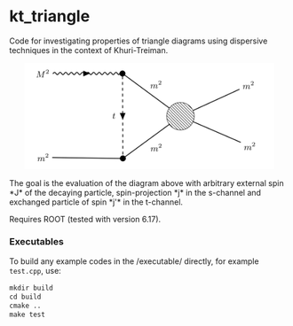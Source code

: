 # kt_triangle

Code for investigating properties of triangle diagrams using dispersive techniques in the context of Khuri-Treiman.

<p align="center">
  <img width="450" src="./doc/tri_diagram.png">
</p>
The goal is the evaluation of the diagram above with arbitrary external spin *J* of the decaying particle, spin-projection *j* in the s-channel and exchanged particle of spin *j'* in the t-channel.


Requires ROOT (tested with version 6.17).

### Executables
To build any example codes in the /executable/ directly, for example `test.cpp`, use:
```
mkdir build
cd build
cmake ..
make test
````
